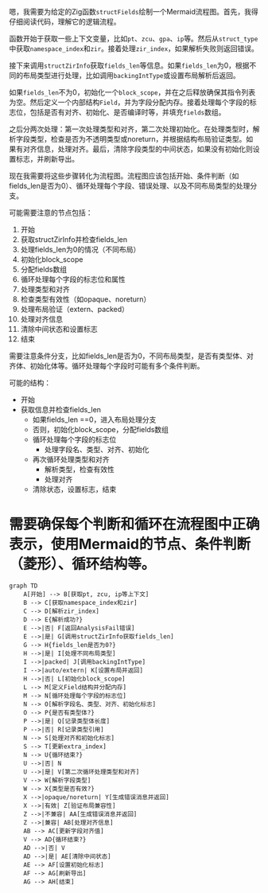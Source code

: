 嗯，我需要为给定的Zig函数`structFields`绘制一个Mermaid流程图。首先，我得仔细阅读代码，理解它的逻辑流程。

函数开始于获取一些上下文变量，比如`pt`、`zcu`、`gpa`、`ip`等。然后从`struct_type`中获取`namespace_index`和`zir`。接着处理`zir_index`，如果解析失败则返回错误。

接下来调用`structZirInfo`获取`fields_len`等信息。如果`fields_len`为0，根据不同的布局类型进行处理，比如调用`backingIntType`或设置布局解析后返回。

如果`fields_len`不为0，初始化一个`block_scope`，并在之后释放确保其指令列表为空。然后定义一个内部结构`Field`，并为字段分配内存。接着处理每个字段的标志位，包括是否有对齐、初始化、是否编译时等，并填充`fields`数组。

之后分两次处理：第一次处理类型和对齐，第二次处理初始化。在处理类型时，解析字段类型，检查是否为不透明类型或noreturn，并根据结构布局验证类型。如果有对齐信息，处理对齐。最后，清除字段类型的中间状态，如果没有初始化则设置标志，并刷新导出。

现在我需要将这些步骤转化为流程图。流程图应该包括开始、条件判断（如fields_len是否为0）、循环处理每个字段、错误处理、以及不同布局类型的处理分支。

可能需要注意的节点包括：
1. 开始
2. 获取structZirInfo并检查fields_len
3. 处理fields_len为0的情况（不同布局）
4. 初始化block_scope
5. 分配fields数组
6. 循环处理每个字段的标志位和属性
7. 处理类型和对齐
8. 检查类型有效性（如opaque、noreturn）
9. 处理布局验证（extern、packed）
10. 处理对齐信息
11. 清除中间状态和设置标志
12. 结束

需要注意条件分支，比如fields_len是否为0，不同布局类型，是否有类型体、对齐体、初始化体等。循环处理每个字段时可能有多个条件判断。

可能的结构：
- 开始
- 获取信息并检查fields_len
  - 如果fields_len ==0，进入布局处理分支
  - 否则，初始化block_scope，分配fields数组
  - 循环处理每个字段的标志位
    - 处理字段名、类型、对齐、初始化
  - 再次循环处理类型和对齐
    - 解析类型，检查有效性
    - 处理对齐
  - 清除状态，设置标志，结束

需要确保每个判断和循环在流程图中正确表示，使用Mermaid的节点、条件判断（菱形）、循环结构等。
================================================
```mermaid
graph TD
    A[开始] --> B[获取pt, zcu, ip等上下文]
    B --> C[获取namespace_index和zir]
    C --> D[解析zir_index]
    D --> E{解析成功?}
    E -->|否| F[返回AnalysisFail错误]
    E -->|是| G[调用structZirInfo获取fields_len]
    G --> H{fields_len是否为0?}
    H -->|是| I[处理不同布局类型]
    I -->|packed| J[调用backingIntType]
    I -->|auto/extern| K[设置布局并返回]
    H -->|否| L[初始化block_scope]
    L --> M[定义Field结构并分配内存]
    M --> N[循环处理每个字段的标志位]
    N --> O[解析字段名、类型、对齐、初始化标志]
    O --> P{是否有类型体?}
    P -->|是| Q[记录类型体长度]
    P -->|否| R[记录类型引用]
    N --> S[处理对齐和初始化标志]
    S --> T[更新extra_index]
    N --> U{循环结束?}
    U -->|否| N
    U -->|是| V[第二次循环处理类型和对齐]
    V --> W[解析字段类型]
    W --> X{类型是否有效?}
    X -->|opaque/noreturn| Y[生成错误消息并返回]
    X -->|有效| Z[验证布局兼容性]
    Z -->|不兼容| AA[生成错误消息并返回]
    Z -->|兼容| AB[处理对齐信息]
    AB --> AC[更新字段对齐值]
    V --> AD{循环结束?}
    AD -->|否| V
    AD -->|是| AE[清除中间状态]
    AE --> AF[设置初始化标志]
    AF --> AG[刷新导出]
    AG --> AH[结束]
```